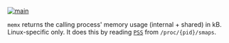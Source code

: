 [![main](https://github.com/flowerinthenight/memx/actions/workflows/main.yml/badge.svg)](https://github.com/flowerinthenight/memx/actions/workflows/main.yml)

`memx` returns the calling process' memory usage (internal + shared) in kB. Linux-specific only. It does this by reading [`PSS`](https://en.wikipedia.org/wiki/Proportional_set_size) from `/proc/{pid}/smaps`.
